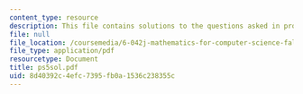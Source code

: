 ```yaml
---
content_type: resource
description: This file contains solutions to the questions asked in problem set 5.
file: null
file_location: /coursemedia/6-042j-mathematics-for-computer-science-fall-2005/8d40392c4efc7395fb0a1536c238355c_ps5sol.pdf
file_type: application/pdf
resourcetype: Document
title: ps5sol.pdf
uid: 8d40392c-4efc-7395-fb0a-1536c238355c
---
```

